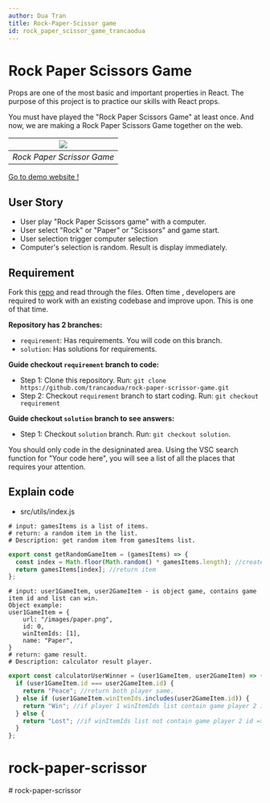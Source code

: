 ```yaml
---
author: Dua Tran
title: Rock-Paper-Scissor game
id: rock_paper_scissor_game_trancaodua
---
```


# Rock Paper Scissors Game

Props are one of the most basic and important properties in React.
The purpose of this project is to practice our skills with React props.

You must have played the "Rock Paper Scissors Game" at least once. And now, we are making a Rock Paper Scissors Game together on the web.

| ![](https://i.ibb.co/35b4Tsk/Screenshot-from-2022-05-09-21-43-09.png) |
| :-------------------------------------------------------------------: |
|                      _Rock Paper Scrissor Game_                       |

[Go to demo website !](https://rock-paper-scissor-trancaodua.netlify.app/)

## User Story

- User play "Rock Paper Scissors game" with a computer.
- User select "Rock" or "Paper" or "Scissors" and game start.
- User selection trigger computer selection
- Computer's selection is random. Result is display immediately.

## Requirement

Fork this [repo](https://github.com/trancaodua/rock-paper-scrissor-game) and read through the files.
Often time , developers are required to work with an existing codebase and improve upon. This is one of that time.

**Repository has 2 branches:**

- `requirement`: Has requirements. You will code on this branch.
- `solution`: Has solutions for requirements.

**Guide checkout `requirement` branch to code:**

- Step 1: Clone this repository. Run: `git clone https://github.com/trancaodua/rock-paper-scrissor-game.git`
- Step 2: Checkout `requirement` branch to start coding. Run: `git checkout requirement`

**Guide checkout `solution` branch to see answers:**

- Step 1: Checkout `solution` branch. Run: `git checkout solution`.

You should only code in the designinated area.
Using the VSC search function for "Your code here", you will see a list of all the places that requires your attention.

## Explain code

- src/utils/index.js

```
# input: gamesItems is a list of items.
# return: a random item in the list.
# Description: get random item from gamesItems list.
```

```javascript
export const getRandomGameItem = (gamesItems) => {
  const index = Math.floor(Math.random() * gamesItems.length); //create index random between 0 to gamesItems.length - 1
  return gamesItems[index]; //return item
};
```

```
# input: user1GameItem, user2GameItem - is object game, contains game item id and list can win.
Object example:
user1GameItem = {
    url: "/images/paper.png",
    id: 0,
    winItemIds: [1],
    name: "Paper",
}
# return: game result.
# Description: calculator result player.
```

```javascript
export const calculatorUserWinner = (user1GameItem, user2GameItem) => {
  if (user1GameItem.id === user2GameItem.id) {
    return "Peace"; //return both player same.
  } else if (user1GameItem.winItemIds.includes(user2GameItem.id)) {
    return "Win"; //if player 1 winItemIds list contain game player 2 id => player 1 win player 2.
  } else {
    return "Lost"; //if winItemIds list not contain game player 2 id => player 1 lost, player 2 .
  }
};
```
# rock-paper-scrissor
#   r o c k - p a p e r - s c r i s s o r  
 
